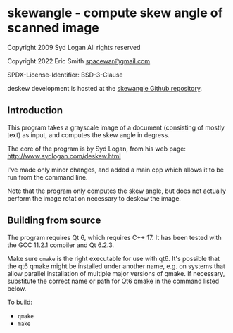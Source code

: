 # skewangle - compute skew angle of scanned image

Copyright 2009 Syd Logan All rights reserved

Copyright 2022 Eric Smith <spacewar@gmail.com>

SPDX-License-Identifier: BSD-3-Clause

deskew development is hosted at the
[skewangle Github repository](https://github.com/brouhaha/skewangle/).

## Introduction

This program takes a grayscale image of a document (consisting of mostly
text) as input, and computes the skew angle in degress.

The core of the program is by Syd Logan, from his web page:
http://www.sydlogan.com/deskew.html

I've made only minor changes, and added a main.cpp which allows it to
be run from the command line.

Note that the program only computes the skew angle, but does not actually
perform the image rotation necessary to deskew the image.

## Building from source

The program requires Qt 6, which requires C++ 17. It has been tested
with the GCC 11.2.1 compiler and Qt 6.2.3.

Make sure `qmake` is the right executable for use with qt6. It's possible
that the qt6 qmake might be installed under another name, e.g. on systems
that allow parallel installation of multiple major versions of qmake. If
necessary, substitute the correct name or path for Qt6 qmake in the command
listed below.

To build:

- `qmake`
- `make`
